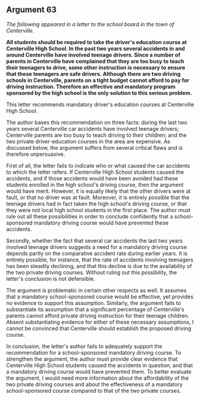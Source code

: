 
Argument 63
---------------------------

*The following appeared in a letter to the school board in the town of Centerville.*

**All students should be required to take the driver's education course at Centerville High
School. In the past two years several accidents in and around Centerville have involved
teenage drivers. Since a number of parents in Centerville have complained that they are too
busy to teach their teenagers to drive, some other instruction is necessary to ensure that these
teenagers are safe drivers. Although there are two driving schools in Centerville, parents on a
tight budget cannot afford to pay for driving instruction. Therefore an effective and mandatory
program sponsored by the high school is the only solution to this serious problem.**


This letter recommends mandatory driver's education courses at Centerville High School.

The author bases this recommendation on three facts: during the last two years several
Centerville car accidents have involved teenage drivers; Centerville parents are too busy to
teach driving to their children; and the two private driver-education courses in the area are
expensive. As discussed below, the argument suffers from several critical flaws and is
therefore unpersuasive.

First of all, the letter fails to indicate who or what caused the car accidents to which the letter
refers. If Centerville High School students caused the accidents, and if those accidents would
have been avoided had these students enrolled in the high school's driving course, then the
argument would have merit. However, it is equally likely that the other drivers were at fault, or
that no driver was at fault. Moreover, it is entirely possible that the teenage drivers had in fact
taken the high school's driving course, or that they were not local high school students in the
first place. The author must rule out all these possibilities in order to conclude confidently that
a school-sponsored mandatory driving course would have prevented these accidents.

Secondly, whether the fact that several car accidents the last two years involved teenage
drivers suggests a need for a mandatory driving course depends partly on the comparative
accident rate during earlier years. It is entirely possible, for instance, that the rate of accidents
involving teenagers has been steadily declining, and that this decline is due to the availability
of the two private driving courses. Without ruling out this possibility, the letter's conclusion is
not defensible.

The argument is problematic in certain other respects as well. It assumes that a mandatory
school-sponsored course would be effective, yet provides no evidence to support this
assumption. Similarly, the argument fails to substantiate its assumption that a significant
percentage of Centerville's parents cannot afford private driving instruction for their teenage
children. Absent substantiating evidence for either of these necessary assumptions, I cannot
be convinced that Centerville should establish the proposed driving course.

In conclusion, the letter's author fails to adequately support the recommendation for a
school-sponsored mandatory driving course. To strengthen the argument, the author must
provide clear evidence that Centerville High School students caused the accidents in question,
and that a mandatory driving course would have prevented them. To better evaluate the
argument, I would need more information about the affordability of the two private driving
courses and about the effectiveness of a mandatory school-sponsored course compared to
that of the two private courses.

